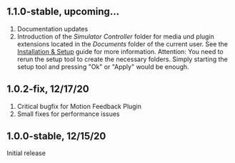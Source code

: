 ## 1.1.0-stable, upcoming...

  1. Documentation updates
  2. Introduction of the *Simulator Controller* folder for media und plugin extensions located in the *Documents* folder of the current user. See the [Installation & Setup](https://github.com/SeriousOldMan/Simulator-Controller/wiki/Installation-&-Setup#using-your-own-pictures-videos-and-sounds-for-all-the-splash-screens) guide for more information. Attention: You need to rerun the setup tool to create the necessary folders. Simply starting the setup tool and pressing "Ok" or "Apply" would be enough.

## 1.0.2-fix, 12/17/20

  1. Critical bugfix for Motion Feedback Plugin
  2. Small fixes for performance issues

## 1.0.0-stable, 12/15/20

Initial release